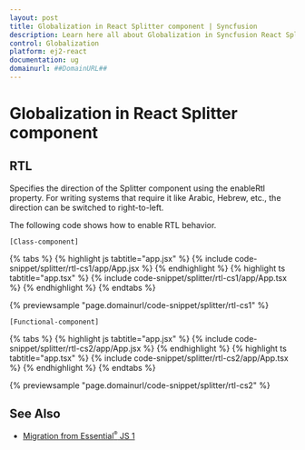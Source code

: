 ```yaml
---
layout: post
title: Globalization in React Splitter component | Syncfusion
description: Learn here all about Globalization in Syncfusion React Splitter component of Syncfusion Essential JS 2 and more.
control: Globalization 
platform: ej2-react
documentation: ug
domainurl: ##DomainURL##
---
```


# Globalization in React Splitter component

## RTL

Specifies the direction of the Splitter component using the enableRtl property. For writing systems that require it like Arabic, Hebrew, etc., the direction can be switched to right-to-left.

The following code shows how to enable RTL behavior.

`[Class-component]`

{% tabs %}
{% highlight js tabtitle="app.jsx" %}
{% include code-snippet/splitter/rtl-cs1/app/App.jsx %}
{% endhighlight %}
{% highlight ts tabtitle="app.tsx" %}
{% include code-snippet/splitter/rtl-cs1/app/App.tsx %}
{% endhighlight %}
{% endtabs %}

 {% previewsample "page.domainurl/code-snippet/splitter/rtl-cs1" %}

`[Functional-component]`

{% tabs %}
{% highlight js tabtitle="app.jsx" %}
{% include code-snippet/splitter/rtl-cs2/app/App.jsx %}
{% endhighlight %}
{% highlight ts tabtitle="app.tsx" %}
{% include code-snippet/splitter/rtl-cs2/app/App.tsx %}
{% endhighlight %}
{% endtabs %}

 {% previewsample "page.domainurl/code-snippet/splitter/rtl-cs2" %}

## See Also

* [Migration from Essential<sup style="font-size:70%">&reg;</sup> JS 1](./ej1-api-migration)